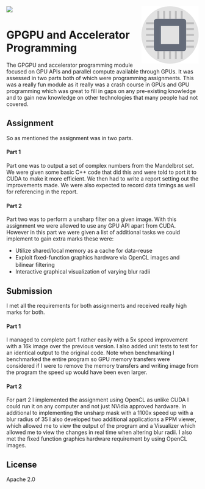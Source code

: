 
<img src='preview.gif'  />

<img src='icon.png' height='150' width='150' align='right' />

# GPGPU and Accelerator Programming

The GPGPU and accelerator programming module focused on GPU APIs and parallel compute available through GPUs. It was assessed in two parts both of which were programming assignments. This was a really fun module as it really was a crash course in GPUs and GPU programming which was great to fill in gaps on any pre-existing knowledge and to gain new knowledge on other technologies that many people had not covered.

## Assignment

So as mentioned the assignment was in two parts.

#### Part 1

Part one was to output a set of complex numbers from the Mandelbrot set. We were given some basic C++ code that did this and were told to port it to CUDA to make it more efficient. We then had to write a report setting out the improvements made. We were also expected to record data timings as well for referencing in the report.

#### Part 2

Part two was to perform a unsharp filter on a given image. With this assignment we were allowed to use any GPU API apart from CUDA. However in this part we were given a list of additional tasks we could implement to gain extra marks these were:

* Utilize shared/local memory as a cache for data-reuse  
* Exploit ﬁxed-function graphics hardware via OpenCL images and bilinear ﬁltering 
* Interactive graphical visualization of varying blur radii

## Submission

I met all the requirements for both assignments and received really high marks for both.

#### Part 1
 
I managed to complete part 1 rather easily with a 5x speed improvement with a 16k image over the previous version. I also added unit tests to test for an identical output to the original code. Note when benchmarking I benchmarked the entire program so GPU memory transfers were considered if I were to remove the memory transfers and writing image from the program the speed up would have been even larger. 

#### Part 2

For part 2 I implemented the assignment using OpenCL as unlike CUDA I could run it on any computer and not just NVidia approved hardware. In additional to implementing the unsharp mask with a 1100x speed up with a blur radius of 35 I also developed two additional applications a PPM viewer, which allowed me to view the output of the program and a Visualizer which allowed me to view the changes in real time when altering blur radii. I also met the fixed function graphics hardware requirement by using OpenCL images.

## License 

Apache 2.0